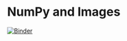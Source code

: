 # NumPy and Images

[![Binder](https://mybinder.org/badge_logo.svg)](https://mybinder.org/v2/gh/boisgera/numpy-and-images/gh-pages?filepath=notebook.ipynb)
